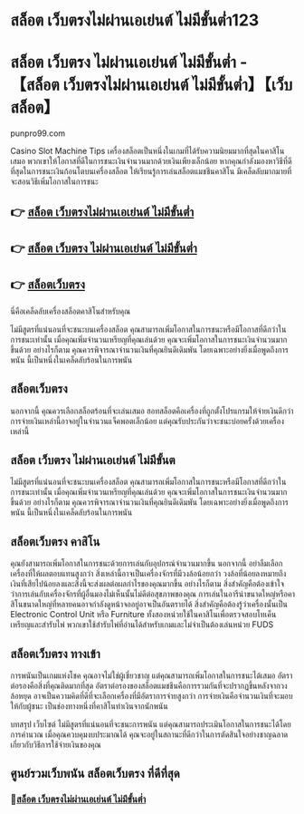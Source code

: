 # สล็อต เว็บตรงไม่ผ่านเอเย่นต์ ไม่มีขั้นต่ำ123
# สล็อต เว็บตรง ไม่ผ่านเอเย่นต์ ไม่มีขั้นต่ำ - 【สล็อต เว็บตรงไม่ผ่านเอเย่นต์ ไม่มีขั้นต่ำ】【เว็บสล็อต】

punpro99.com

Casino Slot Machine Tips
เครื่องสล็อตเป็นหนึ่งในเกมที่ได้รับความนิยมมากที่สุดในคาสิโนเสมอ พวกเขาให้โอกาสที่ดีในการชนะเงินจำนวนมากด้วยเงินเพียงเล็กน้อย หากคุณกำลังมองหาวิธีที่ดีที่สุดในการชนะเงินก้อนโตบนเครื่องสล็อต ให้เรียนรู้การเล่นสล็อตแมชชีนคาสิโน มีเคล็ดลับมากมายที่จะสอนวิธีเพิ่มโอกาสในการชนะ

## 👉 [สล็อต เว็บตรงไม่ผ่านเอเย่นต์ ไม่มีขั้นต่ำ](https://punpro99.com)
## 👉 [สล็อต เว็บตรง ไม่ผ่านเอเย่นต์ ไม่มีขั้นต่ำ](https://punpro99.com)
## 👉 [สล็อตเว็บตรง](https://punpro99.com)

นี่คือเคล็ดลับเครื่องสล็อตคาสิโนสำหรับคุณ

ไม่มีสูตรที่แน่นอนที่จะชนะบนเครื่องสล็อต คุณสามารถเพิ่มโอกาสในการชนะหรือมีโอกาสที่ดีกว่าในการชนะเท่านั้น เมื่อคุณเพิ่มจำนวนเหรียญที่คุณเล่นด้วย คุณจะเพิ่มโอกาสในการชนะเงินจำนวนมากขึ้นด้วย อย่างไรก็ตาม คุณควรพิจารณาจำนวนเงินที่คุณยินดีเดิมพัน โดยเฉพาะอย่างยิ่งเมื่อพูดถึงการพนัน นี้เป็นหนึ่งในเคล็ดลับร้อนในการพนัน

## สล็อตเว็บตรง
นอกจากนี้ คุณควรเลือกสล็อตร้อนที่จะเล่นเสมอ ฮอทสล็อตคือเครื่องที่ถูกตั้งโปรแกรมให้จ่ายเงินดีกว่า การจ่ายเงินเหล่านี้อาจอยู่ในจำนวนแจ็คพอตเล็กน้อย แต่คุณรับประกันว่าจะชนะบ่อยครั้งด้วยเครื่องเหล่านี้

## สล็อต เว็บตรง ไม่ผ่านเอเย่นต์ ไม่มีขั้นต
ไม่มีสูตรที่แน่นอนที่จะชนะบนเครื่องสล็อต คุณสามารถเพิ่มโอกาสในการชนะหรือมีโอกาสที่ดีกว่าในการชนะเท่านั้น เมื่อคุณเพิ่มจำนวนเหรียญที่คุณเล่นด้วย คุณจะเพิ่มโอกาสในการชนะเงินจำนวนมากขึ้นด้วย อย่างไรก็ตาม คุณควรพิจารณาจำนวนเงินที่คุณยินดีเดิมพัน โดยเฉพาะอย่างยิ่งเมื่อพูดถึงการพนัน นี้เป็นหนึ่งในเคล็ดลับร้อนในการพนัน

## สล็อตเว็บตรง คาสิโน
คุณยังสามารถเพิ่มโอกาสในการชนะด้วยการเล่นกับอุปกรณ์จำนวนมากขึ้น นอกจากนี้ อย่าลืมเลือกเครื่องที่ให้ผลตอบแทนสูงกว่า สิ่งเหล่านี้อาจเป็นเครื่องจักรที่มีวงล้อน้อยกว่า วงล้อที่น้อยลงหมายถึงเงินที่เสียไปน้อยลงและสิ่งนี้จะส่งผลต่อผลกำไรของคุณมากขึ้น อย่างไรก็ตาม สิ่งสำคัญคือต้องเข้าใจว่าการเล่นกับเครื่องจักรที่ผู้อื่นมองไม่เห็นนั้นไม่ดีต่อสุขภาพของคุณ การเล่นในอารีน่าขนาดใหญ่หรือคาสิโนขนาดใหญ่ที่หลายคนอาจกำลังดูหน้าจออยู่อาจเป็นอันตรายได้ สิ่งสำคัญคือต้องรู้ว่าเครื่องนั้นเป็น Electronic Control Unit หรือ Furniture ทั้งสองหน่วยใช้ในคาสิโนเพื่อตรวจสอบโทเค็นเหรียญและสำรับไพ่ พวกเขาใช้สำรับไพ่ที่อ่านได้สำหรับเกมและไม่จำเป็นต้องเล่นหน่วย FUDS

## สล็อตเว็บตรง ทางเข้า
การพนันเป็นเกมแห่งโชค คุณอาจไม่ใช่ผู้เชี่ยวชาญ แต่คุณสามารถเพิ่มโอกาสในการชนะได้เสมอ อัตราต่อรองคือสิ่งที่คุณติดมากที่สุด อัตราต่อรองของสล็อตแมชชีนคือการรวมกันที่จะปรากฏขึ้นหลังจากวงล้อหยุด อาจเป็นความคิดที่ดีที่จะเลือกเครื่องที่มีอัตราการจ่ายสูงกว่า การจ่ายเงินคือจำนวนเงินที่จะมอบให้กับผู้ชนะ เป็นช่องทางหนึ่งที่คาสิโนทำเงินจากนักพนัน

บทสรุป เว็บไซต์
ไม่มีสูตรที่แน่นอนที่จะชนะการพนัน แต่คุณสามารถประเมินโอกาสในการชนะได้โดยการคำนวณ เมื่อคุณควบคุมงบประมาณได้ คุณจะอยู่ในสถานะที่ดีกว่าในการตัดสินใจอย่างชาญฉลาดเกี่ยวกับวิธีการใช้จ่ายเงินของคุณ


## ศูนย์รวมเว็บพนัน สล็อตเว็บตรง ที่ดีที่สุด
### 🧧[สล็อต เว็บตรงไม่ผ่านเอเย่นต์ ไม่มีขั้นต่ำ](https://punpro99.com)
